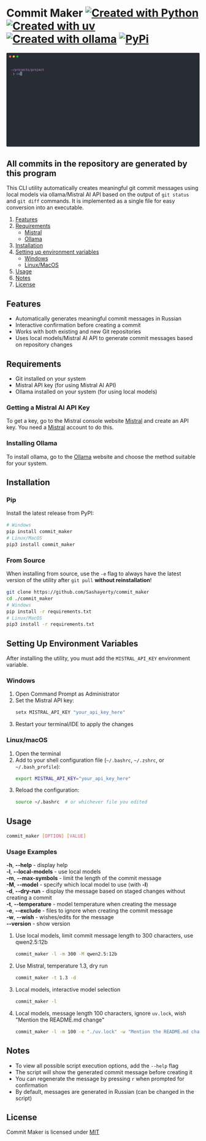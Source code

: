 # Commit Maker [![Created with Python](https://img.shields.io/badge/Created_with-Python-blue)](https://www.python.org/) [![Created with uv](https://img.shields.io/badge/Created_with-uv-purple)](https://docs.astral.sh/uv/) [![Created with ollama](https://img.shields.io/badge/Created_with-ollama-white)](https://ollama.com/) [![PyPi](https://img.shields.io/badge/Available_on-pypi-orange)](https://pypi.org/project/commit-maker/)
![Demo](./commit_maker.svg)

## All commits in the repository are generated by this program
This CLI utility automatically creates meaningful git commit messages using local models via ollama/Mistral AI API based on the output of `git status` and `git diff` commands. It is implemented as a single file for easy conversion into an executable.

1. [Features](#features)
2. [Requirements](#requirements)
   - [Mistral](#getting-a-mistral-ai-api-key)
   - [Ollama](#installing-ollama)
3. [Installation](#installation)
4. [Setting up environment variables](#setting-up-environment-variables)
   - [Windows](#windows)
   - [Linux/MacOS](#linuxmacos)
5. [Usage](#usage)
6. [Notes](#notes)
7. [License](#license)

## Features
- Automatically generates meaningful commit messages in Russian
- Interactive confirmation before creating a commit
- Works with both existing and new Git repositories
- Uses local models/Mistral AI API to generate commit messages based on repository changes

## Requirements
- Git installed on your system
- Mistral API key (for using Mistral AI API)
- Ollama installed on your system (for using local models)

### Getting a Mistral AI API Key
To get a key, go to the Mistral console website [Mistral](https://console.mistral.ai/api-keys) and create an API key. You need a [Mistral](https://auth.mistral.ai/ui/login) account to do this.

### Installing Ollama
To install ollama, go to the [Ollama](https://ollama.com/download) website and choose the method suitable for your system.

## Installation

### Pip
Install the latest release from PyPI:
```bash
# Windows
pip install commit_maker
# Linux/MacOS
pip3 install commit_maker
```

### From Source
When installing from source, use the `-e` flag to always have the latest version of the utility after `git pull` **without reinstallation**!
```bash
git clone https://github.com/Sashayerty/commit_maker
cd ./commit_maker
# Windows
pip install -r requirements.txt
# Linux/MacOS
pip3 install -r requirements.txt
```

## Setting Up Environment Variables
After installing the utility, you must add the `MISTRAL_API_KEY` environment variable.

### Windows
1. Open Command Prompt as Administrator
2. Set the Mistral API key:
   ```cmd
   setx MISTRAL_API_KEY "your_api_key_here"
   ```
3. Restart your terminal/IDE to apply the changes

### Linux/macOS
1. Open the terminal
2. Add to your shell configuration file (`~/.bashrc`, `~/.zshrc`, or `~/.bash_profile`):
   ```bash
   export MISTRAL_API_KEY="your_api_key_here"
   ```
3. Reload the configuration:
   ```bash
   source ~/.bashrc  # or whichever file you edited
   ```

## Usage
```bash
commit_maker [OPTION] [VALUE]
```

### Usage Examples
**-h**, **--help** - display help  
**-l**, **--local-models** - use local models  
**-m**, **--max-symbols** - limit the length of the commit message  
**-M**, **--model** - specify which local model to use (with **-l**)  
**-d**, **--dry-run** - display the message based on staged changes without creating a commit  
**-t**, **--temperature** - model temperature when creating the message  
**-e**, **--exclude** - files to ignore when creating the commit message  
**-w**, **--wish** - wishes/edits for the message  
**--version** - show version  

1. Use local models, limit commit message length to 300 characters, use qwen2.5:12b
   ```bash
   commit_maker -l -m 300 -M qwen2.5:12b
   ```
2. Use Mistral, temperature 1.3, dry run
   ```bash
   commit_maker -t 1.3 -d
   ```
3. Local models, interactive model selection
   ```bash
   commit_maker -l
   ```
4. Local models, message length 100 characters, ignore `uv.lock`, wish "Mention the README.md change"
   ```bash
   commit_maker -l -m 100 -e "./uv.lock" -w "Mention the README.md change"
   ```

## Notes
- To view all possible script execution options, add the `--help` flag
- The script will show the generated commit message before creating it
- You can regenerate the message by pressing `r` when prompted for confirmation
- By default, messages are generated in Russian (can be changed in the script)

## License
Commit Maker is licensed under [MIT](LICENSE)
